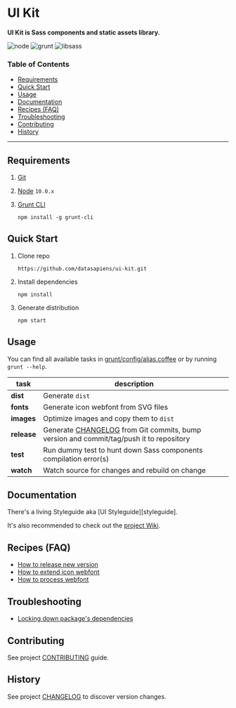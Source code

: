 [contributing]:  CONTRIBUTING.md
[changelog]:     CHANGELOG.md
<!-- [styleguide]:     -->



# UI Kit


__UI Kit is Sass components and static assets library.__

![node](http://img.shields.io/badge/node-10.0.x-7FC100.svg?style=flat-square)
![grunt](http://img.shields.io/badge/grunt-1.0.x-E38800.svg?style=flat-square)
![libsass](http://img.shields.io/badge/libsass-3.3.x-C44C8D.svg?style=flat-square)


### Table of Contents

* [Requirements](#requirements)
* [Quick Start](#quick-start)
* [Usage](#usage)
* [Documentation](#documentation)
* [Recipes (FAQ)](#recipes-faq)
* [Troubleshooting](#troubleshooting)
* [Contributing](#contributing)
* [History](#history)

------


## Requirements

1. [Git](http://git-scm.com/downloads)    
1. [Node](https://nodejs.org/en/download/) `10.0.x`    
1. [Grunt CLI](http://gruntjs.com/getting-started)  

    ```
    npm install -g grunt-cli
    ```


## Quick Start

1. Clone repo  

    ```
    https://github.com/datasapiens/ui-kit.git
    ```
1. Install dependencies  

    ```
    npm install
    ```
1. Generate distribution  

    ```
    npm start
    ```


## Usage

You can find all available tasks in [grunt/config/alias.coffee](grunt/config/aliases.coffee) or by running `grunt --help`.

| task            | description                                                                                              |
| --------------- | -------------------------------------------------------------------------------------------------------- |
| __dist__        | Generate `dist`                                                                                          |
| __fonts__       | Generate icon webfont from SVG files                                                                     |
| __images__      | Optimize images and copy them to `dist`                                                                  |
| __release__     | Generate [CHANGELOG][changelog] from Git commits, bump version and commit/tag/push it to repository      |
| __test__        | Run dummy test to hunt down Sass components compilation error(s)                                         |
| __watch__       | Watch source for changes and rebuild on change                                                           |


## Documentation

There's a living Styleguide aka [UI Styleguide][styleguide].

It's also recommended to check out the [project Wiki](wikis/home).


## Recipes (FAQ)

* [How to release new version](wikis/how-to-release-new-version)
* [How to extend icon webfont](wikis/how-to-extend-icon-webfont)
* [How to process webfont](wikis/how-to-process-webfont)



## Troubleshooting

* [Locking down package's dependencies](wikis/locking-down-packages-dependencies)



## Contributing

See project [CONTRIBUTING][contributing] guide.



## History

See project [CHANGELOG][changelog] to discover version changes.
